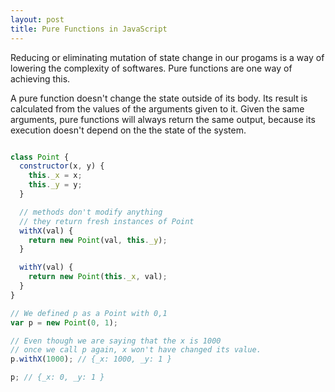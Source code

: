 ```yaml
---
layout: post
title: Pure Functions in JavaScript
---
```


Reducing or eliminating mutation of state change in our progams is a way of lowering the complexity of softwares. Pure functions are one way of achieving this.

A pure function doesn't change the state outside of its body. Its result is calculated from the values of the arguments given to it. Given the same arguments, pure functions will always return the same output, because its execution doesn't depend on the the state of the system.


```javascript

class Point {
  constructor(x, y) {
    this._x = x;
    this._y = y;
  }

  // methods don't modify anything
  // they return fresh instances of Point
  withX(val) {
    return new Point(val, this._y);
  }

  withY(val) {
    return new Point(this._x, val);
  }
}

// We defined p as a Point with 0,1
var p = new Point(0, 1);

// Even though we are saying that the x is 1000
// once we call p again, x won't have changed its value.
p.withX(1000); // {_x: 1000, _y: 1 }

p; // {_x: 0, _y: 1 }
```
